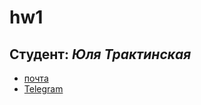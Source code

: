 # hw1
## **Студент**: _Юля Трактинская_
* [почта](https://mailto:julia-0599@yandex.ru)
* [Telegram](https://t.me/juliatrakt0599)

